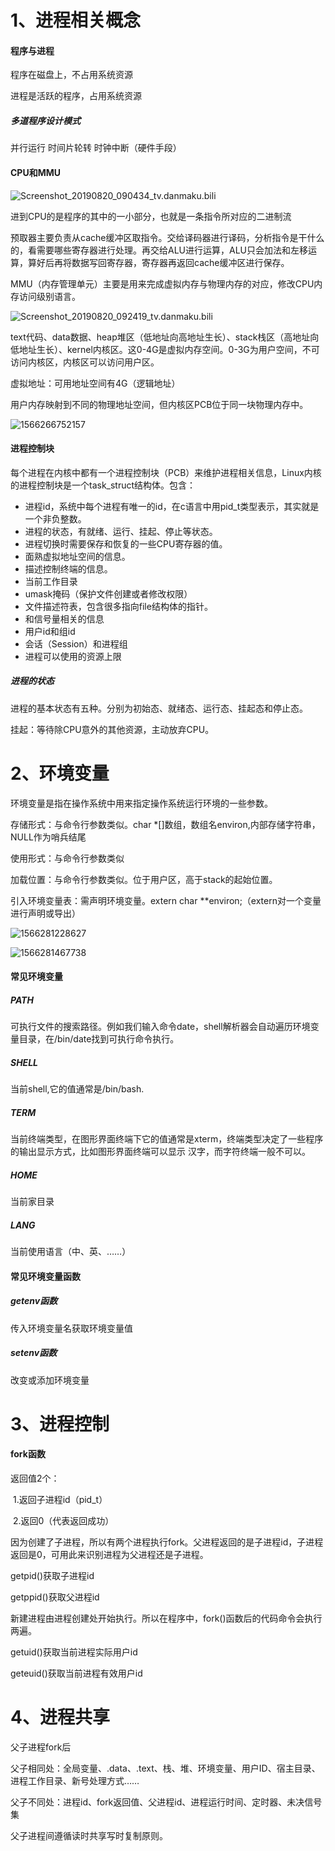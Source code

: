 

# 1、进程相关概念

#### 程序与进程

程序在磁盘上，不占用系统资源

进程是活跃的程序，占用系统资源

##### 多道程序设计模式

并行运行 时间片轮转 时钟中断（硬件手段）

#### CPU和MMU

![Screenshot_20190820_090434_tv.danmaku.bili](pictures\Screenshot_20190820_090434_tv.danmaku.bili.jpg)

进到CPU的是程序的其中的一小部分，也就是一条指令所对应的二进制流

预取器主要负责从cache缓冲区取指令。交给译码器进行译码，分析指令是干什么的，看需要哪些寄存器进行处理。再交给ALU进行运算，ALU只会加法和左移运算，算好后再将数据写回寄存器，寄存器再返回cache缓冲区进行保存。

MMU（内存管理单元）主要是用来完成虚拟内存与物理内存的对应，修改CPU内存访问级别语言。

![Screenshot_20190820_092419_tv.danmaku.bili](pictures\Screenshot_20190820_092419_tv.danmaku.bili.jpg)

text代码、data数据、heap堆区（低地址向高地址生长）、stack栈区（高地址向低地址生长）、kernel内核区。这0-4G是虚拟内存空间。0-3G为用户空间，不可访问内核区，内核区可以访问用户区。

虚拟地址：可用地址空间有4G（逻辑地址）

用户内存映射到不同的物理地址空间，但内核区PCB位于同一块物理内存中。

![1566266752157](pictures\1566266752157.png)

#### 进程控制块

每个进程在内核中都有一个进程控制块（PCB）来维护进程相关信息，Linux内核的进程控制块是一个task_struct结构体。包含：

- 进程id，系统中每个进程有唯一的id，在c语言中用pid_t类型表示，其实就是一个非负整数。
- 进程的状态，有就绪、运行、挂起、停止等状态。
- 进程切换时需要保存和恢复的一些CPU寄存器的值。
- 面熟虚拟地址空间的信息。
- 描述控制终端的信息。
- 当前工作目录
- umask掩码（保护文件创建或者修改权限）
- 文件描述符表，包含很多指向file结构体的指针。
- 和信号量相关的信息
- 用户id和组id
- 会话（Session）和进程组
- 进程可以使用的资源上限

##### 进程的状态

进程的基本状态有五种。分别为初始态、就绪态、运行态、挂起态和停止态。

挂起：等待除CPU意外的其他资源，主动放弃CPU。

# 2、环境变量

环境变量是指在操作系统中用来指定操作系统运行环境的一些参数。

存储形式：与命令行参数类似。char *[]数组，数组名environ,内部存储字符串，NULL作为哨兵结尾

使用形式：与命令行参数类似

加载位置：与命令行参数类似。位于用户区，高于stack的起始位置。 

引入环境变量表：需声明环境变量。extern char **environ;（extern对一个变量进行声明或导出）

![1566281228627](pictures\1566281228627.png)

![1566281467738](pictures\1566281467738.png)

#### 常见环境变量

##### PATH

可执行文件的搜索路径。例如我们输入命令date，shell解析器会自动遍历环境变量目录，在/bin/date找到可执行命令执行。

##### SHELL

当前shell,它的值通常是/bin/bash.

##### TERM

当前终端类型，在图形界面终端下它的值通常是xterm，终端类型决定了一些程序的输出显示方式，比如图形界面终端可以显示 汉字，而字符终端一般不可以。

##### HOME

当前家目录

##### LANG

当前使用语言（中、英、……）

#### 常见环境变量函数

##### getenv函数

传入环境变量名获取环境变量值

##### setenv函数

改变或添加环境变量

# 3、进程控制

#### fork函数

返回值2个：

​	1.返回子进程id（pid_t）

​	2.返回0（代表返回成功）

因为创建了子进程，所以有两个进程执行fork。父进程返回的是子进程id，子进程返回是0，可用此来识别进程为父进程还是子进程。

getpid()获取子进程id

getppid()获取父进程id

新建进程由进程创建处开始执行。所以在程序中，fork()函数后的代码命令会执行两遍。

getuid()获取当前进程实际用户id

geteuid()获取当前进程有效用户id

# 4、进程共享

父子进程fork后

父子相同处：全局变量、.data、.text、栈、堆、环境变量、用户ID、宿主目录、进程工作目录、新号处理方式……

父子不同处：进程id、fork返回值、父进程id、进程运行时间、定时器、未决信号集

父子进程间遵循读时共享写时复制原则。